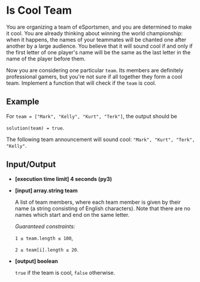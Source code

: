 # Is Cool Team

You are organizing a team of eSportsmen, and you are determined to make it cool. You are already thinking about winning the world championship: when it happens, the names of your teammates will be chanted one after another by a large audience. You believe that it will sound cool if and only if the first letter of one player's name will be the same as the last letter in the name of the player before them.

Now you are considering one particular `team`. Its members are definitely professional gamers, but you're not sure if all together they form a cool team. Implement a function that will check if the `team` is cool.

## Example

For `team = ["Mark", "Kelly", "Kurt", "Terk"]`, the output should be

`solution(team) = true`.

The following team announcement will sound cool: `"Mark", "Kurt", "Terk", "Kelly"`.

## Input/Output

- **[execution time limit] 4 seconds (py3)**

- **[input] array.string team**

	A list of team members, where each team member is given by their name (a string consisting of English characters). Note that there are no names which start and end on the same letter.

	*Guaranteed constraints:*

	`1 ≤ team.length ≤ 100`,

	`2 ≤ team[i].length ≤ 20`.

- **[output] boolean**

	`true` if the team is cool, `false` otherwise.
